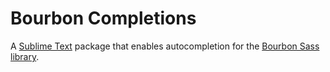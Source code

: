 # Bourbon Completions

A [Sublime Text] package that enables autocompletion for
the [Bourbon Sass library].

[Sublime Text]: https://www.sublimetext.com
[Bourbon Sass library]: http://www.bourbon.io
